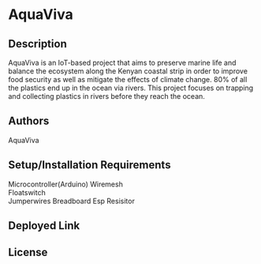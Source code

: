 # AquaViva

## Description
AquaViva is an IoT-based project that aims to preserve marine life and balance the ecosystem along the Kenyan coastal strip in order to improve food security as well as mitigate the effects of climate change.
80% of all the plastics end up in the ocean via rivers. This project focuses on trapping and collecting plastics in rivers before they reach the ocean.

## Authors
AquaViva

## Setup/Installation Requirements
Microcontroller(Arduino)
Wiremesh  
Floatswitch  
Jumperwires 
Breadboard
Esp 
Resisitor 

## Deployed Link

## License
